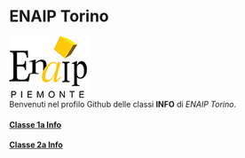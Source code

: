 # ENAIP Torino
![Logo Enaip](enaip-logo.png)  
Benvenuti nel profilo Github delle classi **INFO** di *ENAIP Torino*.

#### [Classe 1a Info](enaiptorino.github.io/info1-2024/)
#### [Classe 2a Info](enaiptorino.github.io/info2-2024/)


